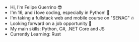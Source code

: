 - Hi, I’m Felipe Guerrino 😎
- I'm 16, and i love coding, especially in Python! 🐍
- I'm taking a fullstack web and mobile course on "SENAC" 🔥 
- Looking forward on a job opportunity 👀
- My main skills: Python, C#, .NET Core and JS
- Currently Learning: Rust

<!---
RoB-CM/RoB-CM is a ✨ special ✨ repository because its `README.md` (this file) appears on your GitHub profile.
You can click the Preview link to take a look at your changes.
--->
